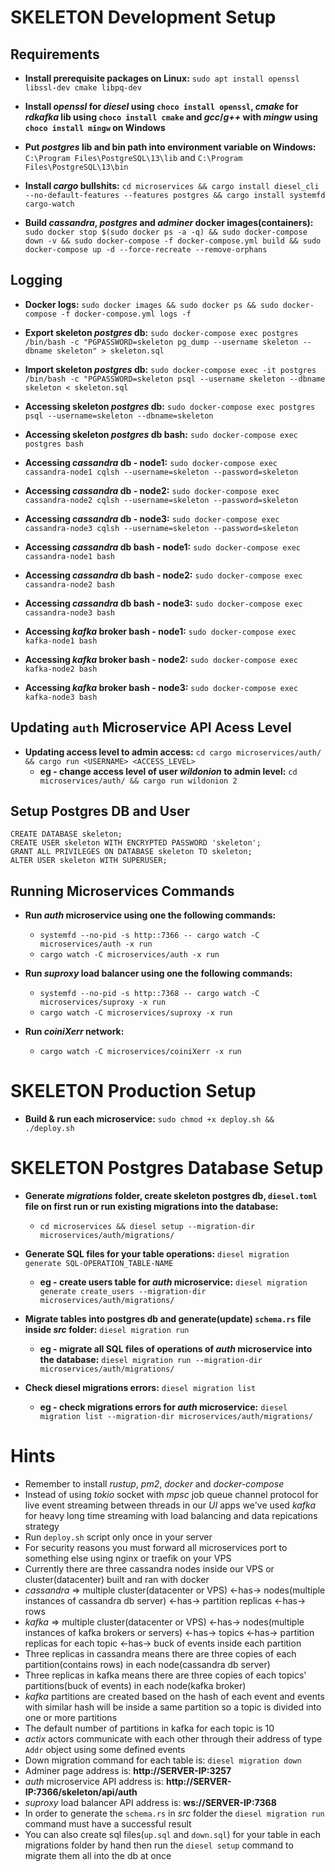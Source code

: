 # SKELETON Development Setup

## Requirements

* **Install prerequisite packages on Linux:** ```sudo apt install openssl libssl-dev cmake libpq-dev```

* **Install _openssl_ for _diesel_ using ```choco install openssl```, _cmake_ for _rdkafka_ lib using ```choco install cmake``` and _gcc_/_g++_ with _mingw_ using ```choco install mingw``` on Windows** 

* **Put _postgres_ lib and bin path into environment variable on Windows:** ```C:\Program Files\PostgreSQL\13\lib``` and ```C:\Program Files\PostgreSQL\13\bin```

* **Install _cargo_ bullshits:** ```cd microservices && cargo install diesel_cli --no-default-features --features postgres && cargo install systemfd cargo-watch```  

* **Build _cassandra_, _postgres_ and _adminer_ docker images(containers):** ```sudo docker stop $(sudo docker ps -a -q) && sudo docker-compose down -v && sudo docker-compose -f docker-compose.yml build && sudo docker-compose up -d --force-recreate --remove-orphans```

## Logging

* **Docker logs:** ```sudo docker images && sudo docker ps && sudo docker-compose -f docker-compose.yml logs -f```

* **Export skeleton _postgres_ db:** ```sudo docker-compose exec postgres /bin/bash -c "PGPASSWORD=skeleton pg_dump --username skeleton --dbname skeleton" > skeleton.sql```

* **Import skeleton _postgres_ db:** ```sudo docker-compose exec -it postgres /bin/bash -c "PGPASSWORD=skeleton psql --username skeleton --dbname skeleton < skeleton.sql```

* **Accessing skeleton _postgres_ db:** ```sudo docker-compose exec postgres psql --username=skeleton --dbname=skeleton```

* **Accessing skeleton _postgres_ db bash:** ```sudo docker-compose exec postgres bash```

* **Accessing _cassandra_ db - node1:** ```sudo docker-compose exec cassandra-node1 cqlsh --username=skeleton --password=skeleton```

* **Accessing _cassandra_ db - node2:** ```sudo docker-compose exec cassandra-node2 cqlsh --username=skeleton --password=skeleton```

* **Accessing _cassandra_ db - node3:** ```sudo docker-compose exec cassandra-node3 cqlsh --username=skeleton --password=skeleton```

* **Accessing _cassandra_ db bash - node1:** ```sudo docker-compose exec cassandra-node1 bash```

* **Accessing _cassandra_ db bash - node2:** ```sudo docker-compose exec cassandra-node2 bash```

* **Accessing _cassandra_ db bash - node3:** ```sudo docker-compose exec cassandra-node3 bash```

* **Accessing _kafka_ broker bash - node1:** ```sudo docker-compose exec kafka-node1 bash```

* **Accessing _kafka_ broker bash - node2:** ```sudo docker-compose exec kafka-node2 bash```

* **Accessing _kafka_ broker bash - node3:** ```sudo docker-compose exec kafka-node3 bash```

## Updating `auth` Microservice API Acess Level

* **Updating access level to admin access:** ```cd cargo microservices/auth/ && cargo run <USERNAME> <ACCESS_LEVEL>```
    * **eg - change access level of user _wildonion_ to admin level:** ```cd microservices/auth/ && cargo run wildonion 2```

## Setup Postgres DB and User

```
CREATE DATABASE skeleton;
CREATE USER skeleton WITH ENCRYPTED PASSWORD 'skeleton';
GRANT ALL PRIVILEGES ON DATABASE skeleton TO skeleton;
ALTER USER skeleton WITH SUPERUSER;
```

## Running Microservices Commands

* **Run _auth_ microservice using one the following commands:** 
    * ```systemfd --no-pid -s http::7366 -- cargo watch -C microservices/auth -x run```
    * ```cargo watch -C microservices/auth -x run```

* **Run _suproxy_ load balancer using one the following commands:**
    * ```systemfd --no-pid -s http::7368 -- cargo watch -C microservices/suproxy -x run```
    * ```cargo watch -C microservices/suproxy -x run```

* **Run _coiniXerr_ network:**
    * ```cargo watch -C microservices/coiniXerr -x run```

# SKELETON Production Setup

* **Build & run each microservice:** ```sudo chmod +x deploy.sh && ./deploy.sh```

# SKELETON Postgres Database Setup

* **Generate _migrations_ folder, create skeleton postgres db, `diesel.toml` file on first run or run existing migrations into the database:** 

    * ```cd microservices && diesel setup --migration-dir microservices/auth/migrations/```

* **Generate SQL files for your table operations:** ```diesel migration generate SQL-OPERATION_TABLE-NAME```

    * **eg - create users table for _auth_ microservice:** ```diesel migration generate create_users --migration-dir microservices/auth/migrations/```

* **Migrate tables into postgres db and generate(update) `schema.rs` file inside _src_ folder:** ```diesel migration run```

    * **eg - migrate all SQL files of operations of _auth_ microservice into the database:** ```diesel migration run --migration-dir microservices/auth/migrations/```

* **Check diesel migrations errors:** ```diesel migration list```

    * **eg - check migrations errors for _auth_ microservice:** ```diesel migration list --migration-dir microservices/auth/migrations/```

# Hints

* Remember to install _rustup_, _pm2_, _docker_ and _docker-compose_
* Instead of using _tokio_ socket with _mpsc_ job queue channel protocol for live event streaming between threads in our _UI_ apps we've used _kafka_ for heavy long time streaming with load balancing and data repications strategy
* Run `deploy.sh` script only once in your server
* For security reasons you must forward all microservices port to something else using nginx or traefik on your VPS
* Currently there are three cassandra nodes inside our VPS or cluster(datacenter) built and ran with docker
* _cassandra_ => multiple cluster(datacenter or VPS) <-has-> nodes(multiple instances of cassandra db server) <-has-> partition replicas <-has-> rows
* _kafka_ => multiple cluster(datacenter or VPS) <-has-> nodes(multiple instances of kafka brokers or servers) <-has-> topics <-has-> partition replicas for each topic <-has-> buck of events inside each partition
* Three replicas in cassandra means there are three copies of each partition(contains rows) in each node(cassandra db server)
* Three replicas in kafka means there are three copies of each topics' partitions(buck of events) in each node(kafka broker)
* _kafka_ partitions are created based on the hash of each event and events with similar hash will be inside a same partition so a topic is divided into one or more partitions
* The default number of partitions in kafka for each topic is 10
* _actix_ actors communicate with each other through their address of type `Addr` object using some defined events   
* Down migration command for each table is: ```diesel migration down```
* Adminer page address is: **http://SERVER-IP:3257**
* _auth_ microservice API address is: **http://SERVER-IP:7366/skeleton/api/auth**
* _suproxy_ load balancer API address is: **ws://SERVER-IP:7368**
* In order to generate the `schema.rs` in _src_ folder the ```diesel migration run``` command must have a successful result
* You can also create sql files(`up.sql` and `down.sql`) for your table in each migrations folder by hand then run the ```diesel setup``` command to migrate them all into the db at once
